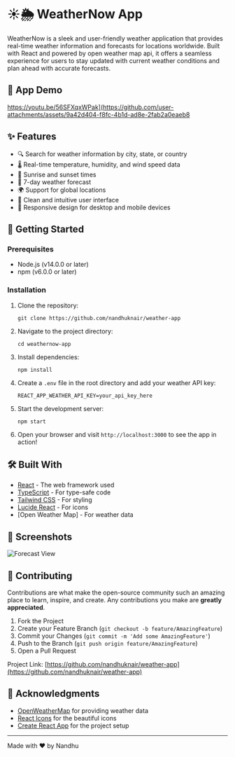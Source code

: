 
# ☀️🌦️ WeatherNow App


WeatherNow is a sleek and user-friendly weather application that provides real-time weather information and forecasts for locations worldwide. Built with React and powered by open weather map api, it offers a seamless experience for users to stay updated with current weather conditions and plan ahead with accurate forecasts.

## 🎥 App Demo

https://youtu.be/56SFXqxWPak](https://github.com/user-attachments/assets/9a42d404-f8fc-4b1d-ad8e-2fab2a0eaeb8


## ✨ Features

- 🔍 Search for weather information by city, state, or country
- 🌡️ Real-time temperature, humidity, and wind speed data
- 🌅 Sunrise and sunset times
- 📅 7-day weather forecast
- 🌍 Support for global locations
- 🎨 Clean and intuitive user interface
- 📱 Responsive design for desktop and mobile devices

## 🚀 Getting Started

### Prerequisites

- Node.js (v14.0.0 or later)
- npm (v6.0.0 or later)

### Installation

1. Clone the repository:
   ```
   git clone https://github.com/nandhuknair/weather-app
   ```

2. Navigate to the project directory:
   ```
   cd weathernow-app
   ```

3. Install dependencies:
   ```
   npm install
   ```

4. Create a `.env` file in the root directory and add your weather API key:
   ```
   REACT_APP_WEATHER_API_KEY=your_api_key_here
   ```

5. Start the development server:
   ```
   npm start
   ```

6. Open your browser and visit `http://localhost:3000` to see the app in action!

## 🛠️ Built With

- [React](https://reactjs.org/) - The web framework used
- [TypeScript](https://www.typescriptlang.org/) - For type-safe code
- [Tailwind CSS](https://tailwindcss.com/) - For styling
- [Lucide React](https://lucide.dev/) - For icons
- [Open Weather Map] - For weather data

## 📸 Screenshots

![Forecast View](https://placeholder.com/wp-content/uploads/2018/10/placeholder.com-logo1.png)

## 🤝 Contributing

Contributions are what make the open-source community such an amazing place to learn, inspire, and create. Any contributions you make are **greatly appreciated**.

1. Fork the Project
2. Create your Feature Branch (`git checkout -b feature/AmazingFeature`)
3. Commit your Changes (`git commit -m 'Add some AmazingFeature'`)
4. Push to the Branch (`git push origin feature/AmazingFeature`)
5. Open a Pull Request


Project Link: [https://github.com/nandhuknair/weather-app](https://github.com/nandhuknair/weather-app)

## 🙏 Acknowledgments

- [OpenWeatherMap](https://openweathermap.org/) for providing weather data
- [React Icons](https://react-icons.github.io/react-icons/) for the beautiful icons
- [Create React App](https://create-react-app.dev/) for the project setup

---

Made with ❤️ by Nandhu
